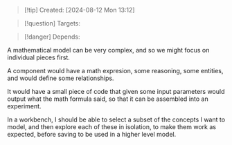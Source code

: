 
>[!tip] Created: [2024-08-12 Mon 13:12]

>[!question] Targets: 

>[!danger] Depends: 

A mathematical model can be very complex, and so we might focus on individual pieces first.

A component would have a math expresion, some reasoning, some entities, and would define some relationships.

It would have a small piece of code that given some input parameters would output what the math formula said, so that it can be assembled into an experiment.

In a workbench, I should be able to select a subset of the concepts I want to model, and then explore each of these in isolation, to make them work as expected, before saving to be used in a higher level model.